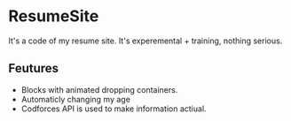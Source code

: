 # ResumeSite
It's a code of my resume site. It's experemental + training, nothing serious.

## Feutures 
- Blocks with animated dropping containers.
- Automaticly changing my age
- Codforces API is used to make information actiual.